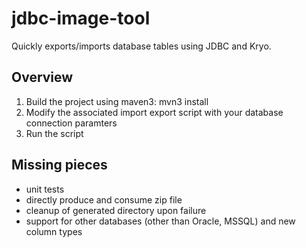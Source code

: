 # jdbc-image-tool
Quickly exports/imports database tables using JDBC and Kryo.

## Overview
1. Build the project using maven3: mvn3 install
2. Modify the associated import export script with your database connection paramters
3. Run the script

## Missing pieces
* unit tests
* directly produce and consume zip file
* cleanup of generated directory upon failure
* support for other databases (other than Oracle, MSSQL) and new column types

